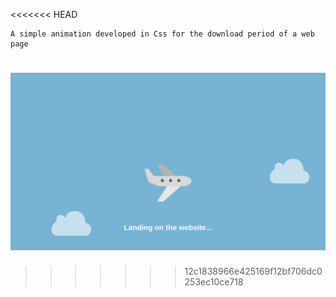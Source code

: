
<<<<<<< HEAD
```shell
A simple animation developed in Css for the download period of a web page
```

![](./img/rm1.png)
=======
>>>>>>> 12c1838966e425169f12bf706dc0253ec10ce718
